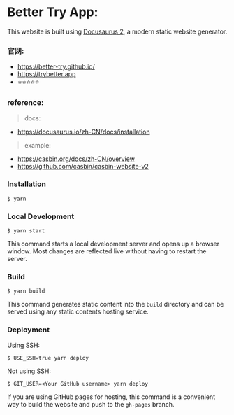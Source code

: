 # Better Try App:

This website is built using [Docusaurus 2](https://docusaurus.io/), a modern static website generator.

### 官网:

- https://better-try.github.io/
- https://trybetter.app
- ⭐⭐⭐⭐⭐

### reference:

> docs:

- https://docusaurus.io/zh-CN/docs/installation

> example:

- https://casbin.org/docs/zh-CN/overview
- https://github.com/casbin/casbin-website-v2

### Installation

```
$ yarn
```

### Local Development

```
$ yarn start
```

This command starts a local development server and opens up a browser window. Most changes are reflected live without having to restart the server.

### Build

```
$ yarn build
```

This command generates static content into the `build` directory and can be served using any static contents hosting service.

### Deployment

Using SSH:

```
$ USE_SSH=true yarn deploy
```

Not using SSH:

```
$ GIT_USER=<Your GitHub username> yarn deploy
```

If you are using GitHub pages for hosting, this command is a convenient way to build the website and push to the `gh-pages` branch.
